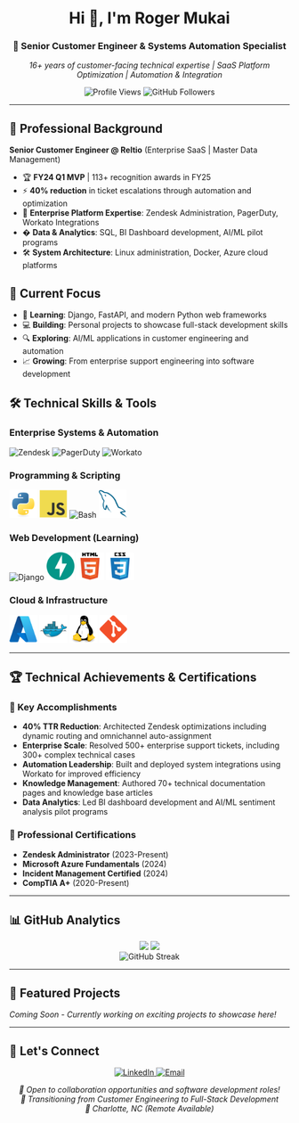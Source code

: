 <div align="center">

# Hi 👋, I'm Roger Mukai

### 🚀 Senior Customer Engineer & Systems Automation Specialist

*16+ years of customer-facing technical expertise | SaaS Platform Optimization | Automation & Integration*

</div>

<p align="center">
  <img src="https://komarev.com/ghpvc/?username=mukaiguy&label=Profile%20views&color=0e75b6&style=flat" alt="Profile Views" />
  <img src="https://img.shields.io/github/followers/mukaiguy?label=Followers&style=flat&color=blue" alt="GitHub Followers" />
</p>

---

## 💼 Professional Background

**Senior Customer Engineer @ Reltio** (Enterprise SaaS | Master Data Management)
- 🏆 **FY24 Q1 MVP** | 113+ recognition awards in FY25
- ⚡ **40% reduction** in ticket escalations through automation and optimization
- 🔧 **Enterprise Platform Expertise**: Zendesk Administration, PagerDuty, Workato Integrations
- � **Data & Analytics**: SQL, BI Dashboard development, AI/ML pilot programs
- 🛠️ **System Architecture**: Linux administration, Docker, Azure cloud platforms

## 🎯 Current Focus

- 🌱 **Learning**: Django, FastAPI, and modern Python web frameworks
- 💻 **Building**: Personal projects to showcase full-stack development skills
- 🔍 **Exploring**: AI/ML applications in customer engineering and automation
- 📈 **Growing**: From enterprise support engineering into software development

## 🛠️ Technical Skills & Tools

### Enterprise Systems & Automation
<p align="left">
  <img src="https://d1eipm3vz40hy0.cloudfront.net/images/logos/zendesk-favicon.svg" alt="Zendesk" width="50" height="40"/>
  <img src="https://avatars.githubusercontent.com/u/609438?s=200&v=4" alt="PagerDuty" width="50" height="50"/>
  <img src="https://workato.com/favicon.ico" alt="Workato" width="50" height="50"/>
</p>

### Programming & Scripting
<p align="left">
  <img src="https://raw.githubusercontent.com/devicons/devicon/master/icons/python/python-original.svg" alt="Python" width="50" height="50"/>
  <img src="https://raw.githubusercontent.com/devicons/devicon/master/icons/javascript/javascript-original.svg" alt="JavaScript" width="50" height="50"/>
  <img src="https://www.vectorlogo.zone/logos/gnu_bash/gnu_bash-icon.svg" alt="Bash" width="50" height="50"/>
  <img src="https://raw.githubusercontent.com/devicons/devicon/master/icons/mysql/mysql-original.svg" alt="SQL" width="50" height="50"/>
</p>

### Web Development (Learning)
<p align="left">
  <img src="https://cdn.worldvectorlogo.com/logos/django.svg" alt="Django" width="50" height="50"/>
  <img src="https://raw.githubusercontent.com/devicons/devicon/master/icons/fastapi/fastapi-original.svg" alt="FastAPI" width="50" height="50"/>
  <img src="https://raw.githubusercontent.com/devicons/devicon/master/icons/html5/html5-original-wordmark.svg" alt="HTML5" width="50" height="50"/>
  <img src="https://raw.githubusercontent.com/devicons/devicon/master/icons/css3/css3-original-wordmark.svg" alt="CSS3" width="50" height="50"/>
</p>

### Cloud & Infrastructure
<p align="left">
  <img src="https://raw.githubusercontent.com/devicons/devicon/master/icons/azure/azure-original.svg" alt="Azure" width="50" height="50"/>
  <img src="https://raw.githubusercontent.com/devicons/devicon/master/icons/docker/docker-original.svg" alt="Docker" width="50" height="50"/>
  <img src="https://raw.githubusercontent.com/devicons/devicon/master/icons/linux/linux-original.svg" alt="Linux" width="50" height="50"/>
  <img src="https://raw.githubusercontent.com/devicons/devicon/master/icons/git/git-original.svg" alt="Git" width="50" height="50"/>
</p>

---

## 🏆 Technical Achievements & Certifications

### 🚀 Key Accomplishments

- **40% TTR Reduction**: Architected Zendesk optimizations including dynamic routing and omnichannel auto-assignment
- **Enterprise Scale**: Resolved 500+ enterprise support tickets, including 300+ complex technical cases
- **Automation Leadership**: Built and deployed system integrations using Workato for improved efficiency
- **Knowledge Management**: Authored 70+ technical documentation pages and knowledge base articles
- **Data Analytics**: Led BI dashboard development and AI/ML sentiment analysis pilot programs

### 📜 Professional Certifications

- **Zendesk Administrator** (2023-Present)
- **Microsoft Azure Fundamentals** (2024)
- **Incident Management Certified** (2024)
- **CompTIA A+** (2020-Present)

---

## 📊 GitHub Analytics

<div align="center">
  <img height="180em" src="https://github-readme-stats.vercel.app/api?username=mukaiguy&show_icons=true&theme=tokyonight&include_all_commits=true&count_private=true"/>
  <img height="180em" src="https://github-readme-stats.vercel.app/api/top-langs/?username=mukaiguy&layout=compact&langs_count=8&theme=tokyonight"/>
</div>

<div align="center">
  <img src="https://github-readme-streak-stats.herokuapp.com/?user=mukaiguy&theme=tokyonight" alt="GitHub Streak" />
</div>

---

## 🚀 Featured Projects

*Coming Soon - Currently working on exciting projects to showcase here!*

---

## 🤝 Let's Connect

<p align="center">
  <a href="https://linkedin.com/in/rogermukai" target="_blank">
    <img src="https://img.shields.io/badge/LinkedIn-0077B5?style=for-the-badge&logo=linkedin&logoColor=white" alt="LinkedIn"/>
  </a>
  <a href="mailto:roger@mukaiguy.com" target="_blank">
    <img src="https://img.shields.io/badge/Email-D14836?style=for-the-badge&logo=gmail&logoColor=white" alt="Email"/>
  </a>
</p>

<p align="center">
  <i>💼 Open to collaboration opportunities and software development roles!</i><br>
  <i>🌟 Transitioning from Customer Engineering to Full-Stack Development</i><br>
  <i>📍 Charlotte, NC (Remote Available)</i>
</p>

